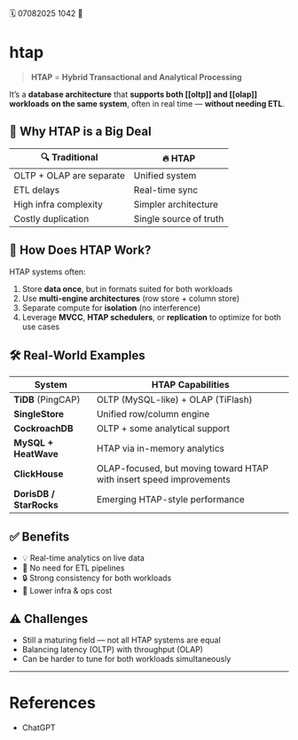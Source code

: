 🗓️ 07082025 1042
📎
 
# htap
> **HTAP** = **Hybrid Transactional and Analytical Processing**

It’s a **database architecture** that **supports both [[oltp]] and [[olap]] workloads** **on the same system**, often in real time — **without needing ETL**.

## 🚀 Why HTAP is a Big Deal

|🔍 Traditional|🔥 HTAP|
|---|---|
|OLTP + OLAP are separate|Unified system|
|ETL delays|Real-time sync|
|High infra complexity|Simpler architecture|
|Costly duplication|Single source of truth|

## 🧩 How Does HTAP Work?

HTAP systems often:
1. Store **data once**, but in formats suited for both workloads
2. Use **multi-engine architectures** (row store + column store)
3. Separate compute for **isolation** (no interference)
4. Leverage **MVCC**, **HTAP schedulers**, or **replication** to optimize for both use cases

## 🛠️ Real-World Examples

| System                  | HTAP Capabilities                                                   |
| ----------------------- | ------------------------------------------------------------------- |
| **TiDB** (PingCAP)      | OLTP (MySQL-like) + OLAP (TiFlash)                                  |
| **SingleStore**         | Unified row/column engine                                           |
| **CockroachDB**         | OLTP + some analytical support                                      |
| **MySQL + HeatWave**    | HTAP via in-memory analytics                                        |
| **ClickHouse**          | OLAP-focused, but moving toward HTAP with insert speed improvements |
| **DorisDB / StarRocks** | Emerging HTAP-style performance                                     |

## ✅ Benefits
- 💡 Real-time analytics on live data
- 🚫 No need for ETL pipelines
- 🔒 Strong consistency for both workloads
- 💸 Lower infra & ops cost

## ⚠️ Challenges
- Still a maturing field — not all HTAP systems are equal
- Balancing latency (OLTP) with throughput (OLAP)
- Can be harder to tune for both workloads simultaneously

---
# References
- ChatGPT